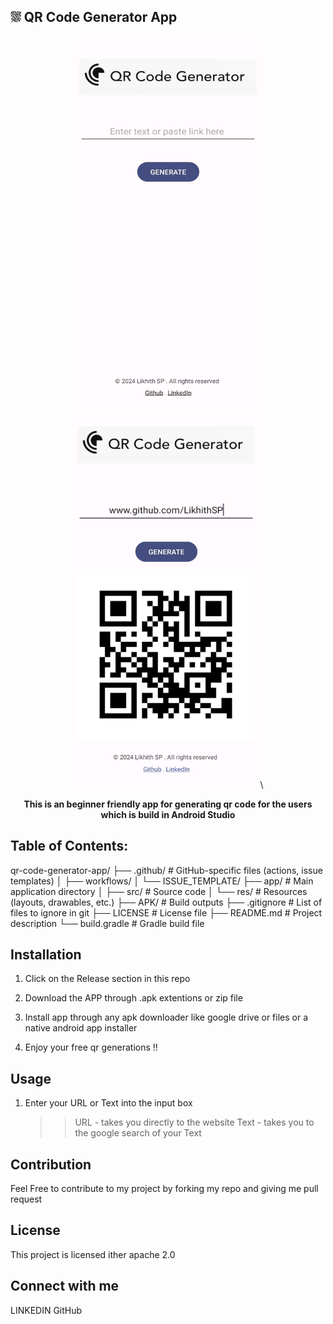 ## ⛆ QR Code Generator App 



<div align="center">
<img src="https://github.com/LikhithSP/QRCodeGeneratorApp-AndroidStudio/blob/main/APK/Screenshots/image00.jpg" height="600" width="300"> <img src="https://github.com/LikhithSP/QRCodeGeneratorApp-AndroidStudio/blob/main/APK/Screenshots/image01.jpg" height="600" width="300">\
<p><strong>This is an beginner friendly app for generating qr code for the users which is build in Android Studio</strong></p>
</div>

## Table of Contents:

qr-code-generator-app/
├── .github/                    # GitHub-specific files (actions, issue templates)
│   ├── workflows/
│   └── ISSUE_TEMPLATE/
├── app/                        # Main application directory
│   ├── src/                    # Source code
│   └── res/                    # Resources (layouts, drawables, etc.)
├──   APK/                      # Build outputs
├── .gitignore                  # List of files to ignore in git
├── LICENSE                     # License file
├── README.md                   # Project description
└── build.gradle                # Gradle build file

## Installation 

1. Click on the Release section in this repo

2. Download the APP through .apk extentions or zip file

3. Install app through any apk downloader like google drive or files
or a native android app installer

4. Enjoy your free qr generations !!

## Usage 

1. Enter your URL or Text into the input box
   >> URL - takes you directly to the website 
   >> Text - takes you to the google search of your Text

## Contribution

Feel Free to contribute to my project by forking my repo and giving me pull request

## License

This project is licensed ither apache 2.0

## Connect with me 

LINKEDIN
GitHub

